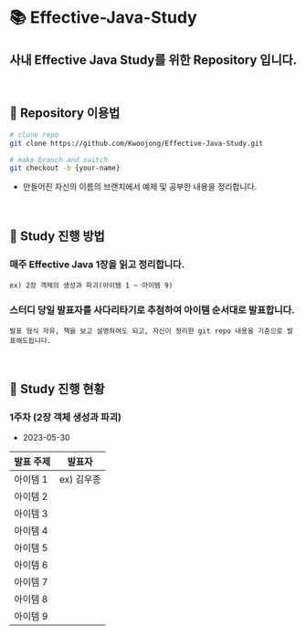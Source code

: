# 📚 Effective-Java-Study
## 사내 Effective Java Study를 위한 Repository 입니다.  

<br>

## 📌 Repository 이용법
```bash
# clone repo
git clone https://github.com/Kwoojong/Effective-Java-Study.git

# make branch and switch
git checkout -b {your-name}
```
- 만들어진 자신의 이름의 브랜치에서 예제 및 공부한 내용을 정리합니다.
  
<br>

## 📌 Study 진행 방법

### 매주 Effective Java 1장을 읽고 정리합니다.  
```ex) 2장 객체의 생성과 파괴(아이템 1 ~ 아이템 9)``` 
### 스터디 당일 발표자를 사다리타기로 추첨하여 아이템 순서대로 발표합니다. 
```발표 형식 자유, 책을 보고 설명하여도 되고, 자신이 정리한 git repo 내용을 기준으로 발표해도됩니다.``` 

<br>

## 📌 Study 진행 현황

### 1주차 (2장 객체 생성과 파괴) 
- 2023-05-30

| 발표 주제       | 발표자                     |
|----------------|----------------------------|
| 아이템 1 | ex) 김우종 |
| 아이템 2 | |
| 아이템 3 | |
| 아이템 4 | |
| 아이템 5 | |
| 아이템 6 | |
| 아이템 7 | |
| 아이템 8 | |
| 아이템 9 | |